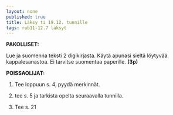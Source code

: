 ```yaml
---
layout: none
published: true
title: Läksy ti 19.12. tunnille
tags: rub11-12.7 läksyt
---
```

**PAKOLLISET:**

Lue ja suomenna teksti 2 digikirjasta. Käytä apunasi sieltä löytyvää kappalesanastoa. Ei tarvitse suomentaa paperille. **(3p)**

**POISSAOLIJAT:**

1. Tee loppuun s. 4, pyydä merkinnät.

2. tee s. 5 ja tarkista opelta seuraavalla tunnilla.

3. Tee s. 21
